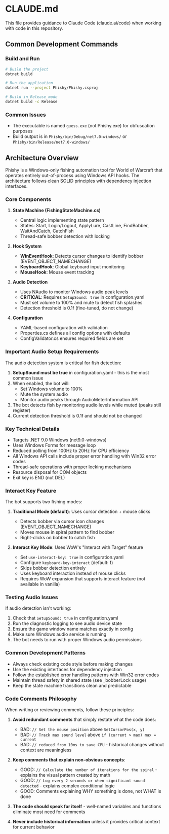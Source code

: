 # CLAUDE.md

This file provides guidance to Claude Code (claude.ai/code) when working with code in this repository.

## Common Development Commands

### Build and Run
```bash
# Build the project
dotnet build

# Run the application
dotnet run --project Phishy/Phishy.csproj

# Build in Release mode
dotnet build -c Release
```

### Common Issues
- The executable is named `guess.exe` (not Phishy.exe) for obfuscation purposes
- Build output is in `Phishy/bin/Debug/net7.0-windows/` or `Phishy/bin/Release/net7.0-windows/`

## Architecture Overview

Phishy is a Windows-only fishing automation tool for World of Warcraft that operates entirely out-of-process using Windows API hooks. The architecture follows clean SOLID principles with dependency injection interfaces.

### Core Components

1. **State Machine (FishingStateMachine.cs)**
   - Central logic implementing state pattern
   - States: Start, Login/Logout, ApplyLure, CastLine, FindBobber, WaitAndCatch, CatchFish
   - Thread-safe bobber detection with locking

2. **Hook System**
   - **WinEventHook**: Detects cursor changes to identify bobber (EVENT_OBJECT_NAMECHANGE)
   - **KeyboardHook**: Global keyboard input monitoring
   - **MouseHook**: Mouse event tracking
   
3. **Audio Detection**
   - Uses NAudio to monitor Windows audio peak levels
   - **CRITICAL**: Requires `SetupSound: true` in configuration.yaml
   - Must set volume to 100% and mute to detect fish splashes
   - Detection threshold is 0.1f (fine-tuned, do not change)

4. **Configuration**
   - YAML-based configuration with validation
   - Properties.cs defines all config options with defaults
   - ConfigValidator.cs ensures required fields are set

### Important Audio Setup Requirements

The audio detection system is critical for fish detection:

1. **SetupSound must be true** in configuration.yaml - this is the most common issue
2. When enabled, the bot will:
   - Set Windows volume to 100%
   - Mute the system audio
   - Monitor audio peaks through AudioMeterInformation API
3. The bot detects fish by monitoring audio levels while muted (peaks still register)
4. Current detection threshold is 0.1f and should not be changed

### Key Technical Details

- Targets .NET 9.0 Windows (net9.0-windows)
- Uses Windows Forms for message loop
- Reduced polling from 100Hz to 20Hz for CPU efficiency
- All Windows API calls include proper error handling with Win32 error codes
- Thread-safe operations with proper locking mechanisms
- Resource disposal for COM objects
- Exit key is END (not DEL)

### Interact Key Feature

The bot supports two fishing modes:

1. **Traditional Mode (default)**: Uses cursor detection + mouse clicks
   - Detects bobber via cursor icon changes (EVENT_OBJECT_NAMECHANGE)
   - Moves mouse in spiral pattern to find bobber
   - Right-clicks on bobber to catch fish

2. **Interact Key Mode**: Uses WoW's "Interact with Target" feature
   - Set `use-interact-key: true` in configuration.yaml
   - Configure `keyboard-key-interact` (default: f)
   - Skips bobber detection entirely
   - Uses keyboard interaction instead of mouse clicks
   - Requires WoW expansion that supports interact feature (not available in vanilla)

### Testing Audio Issues

If audio detection isn't working:
1. Check that `SetupSound: true` in configuration.yaml
2. Run the diagnostic logging to see audio device state
3. Ensure the game window name matches exactly in config
4. Make sure Windows audio service is running
5. The bot needs to run with proper Windows audio permissions

### Common Development Patterns

- Always check existing code style before making changes
- Use the existing interfaces for dependency injection
- Follow the established error handling patterns with Win32 error codes
- Maintain thread safety in shared state (see _bobberLock usage)
- Keep the state machine transitions clean and predictable

### Code Comments Philosophy

When writing or reviewing comments, follow these principles:

1. **Avoid redundant comments** that simply restate what the code does:
   - BAD: `// Set the mouse position` above `SetCursorPos(x, y)`
   - BAD: `// Track max sound level` above `if (current > max) max = current`
   - BAD: `// reduced from 10ms to save CPU` - historical changes without context are meaningless

2. **Keep comments that explain non-obvious concepts**:
   - GOOD: `// Calculate the number of iterations for the spiral` - explains the visual pattern created by math
   - GOOD: `// Log every 2 seconds or when significant sound detected` - explains complex conditional logic
   - GOOD: Comments explaining WHY something is done, not WHAT is done

3. **The code should speak for itself** - well-named variables and functions eliminate most need for comments

4. **Never include historical information** unless it provides critical context for current behavior
